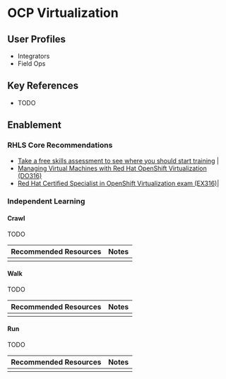 # OCP Virtualization

## User Profiles

* Integrators
* Field Ops

## Key References

* TODO

## Enablement

### RHLS Core Recommendations

* [Take a free skills assessment to see where you should start training](https://skills.ole.redhat.com/en) |
* [Managing Virtual Machines with Red Hat OpenShift Virtualization (DO316)](https://www.redhat.com/en/services/training/do316-managing-virtual-machines-red-hat-openshift-virtualization)
* [Red Hat Certified Specialist in OpenShift Virtualization exam (EX316)](https://www.redhat.com/en/services/training/red-hat-certified-specialist-openshift-virtualization-ex316)|

### Independent Learning

#### Crawl

TODO

| Recommended Resources | Notes |
| :---- | :---- |
| | |

#### Walk

TODO

| Recommended Resources | Notes |
| :---- | :---- |
| | |

#### Run

TODO

| Recommended Resources | Notes |
| :---- | :---- |
| | |

